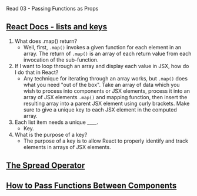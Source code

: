 Read 03 - Passing Functions as Props

## [React Docs - lists and keys](https://reactjs.org/docs/lists-and-keys.html)

1. What does .map() return?
    - Well, first, `.map()` invokes a given function for each element in an array. The return of `.map()` is an array of each return value from each invocation of the sub-function.
2. If I want to loop through an array and display each value in JSX, how do I do that in React?
    - Any technique for iterating through an array works, but `.map()` does what you need "out of the box". Take an array of data which you wish to process into components or JSX elements, process it into an array of JSX elements `.map()` and mapping function, then insert the resulting array into a parent JSX element using curly brackets. Make sure to give a unique key to each JSX element in the computed array.
3. Each list item needs a unique ____.
    - Key.
4. What is the purpose of a key?
    - The purpose of a key is to allow React to properly identify and track elements in arrays of JSX elements.

## [The Spread Operator](https://medium.com/coding-at-dawn/how-to-use-the-spread-operator-in-javascript-b9e4a8b06fab)



## [How to Pass Functions Between Components](https://www.youtube.com/watch?v=c05OL7XbwXU)
